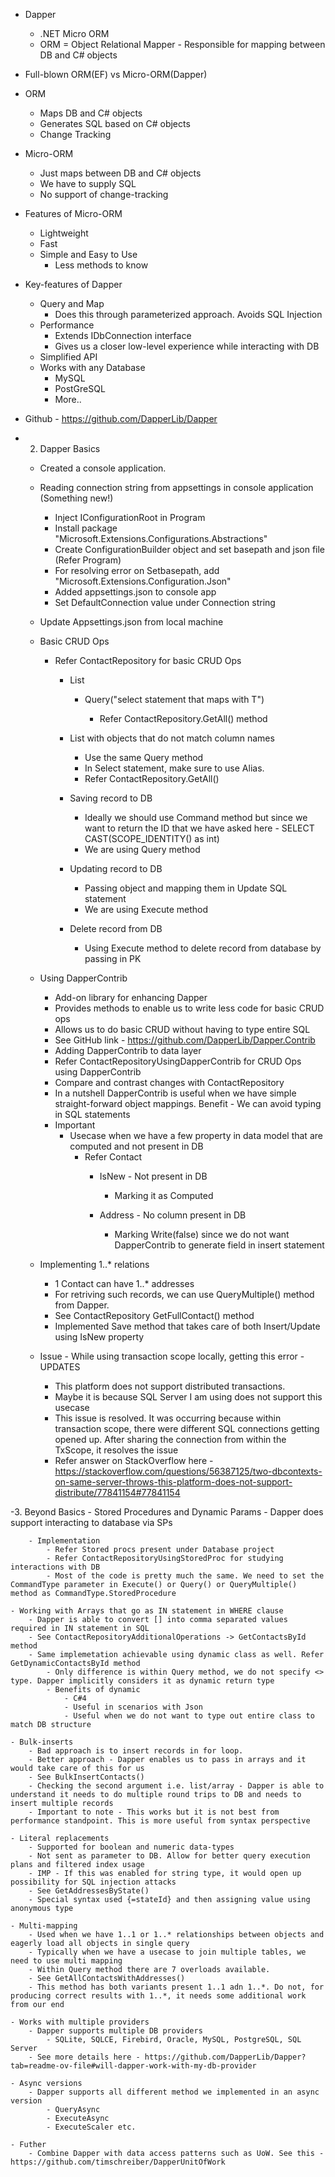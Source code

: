 - Dapper
    - .NET Micro ORM
    - ORM = Object Relational Mapper - Responsible for mapping between DB and C# objects

- Full-blown ORM(EF) vs Micro-ORM(Dapper)
- ORM
	- Maps DB and C# objects
	- Generates SQL based on C# objects
	- Change Tracking
	
- Micro-ORM
	- Just maps between DB and C# objects
	- We have to supply SQL
	- No support of change-tracking
	
- Features of Micro-ORM
	- Lightweight
	- Fast
	- Simple and Easy to Use
		- Less methods to know
		
- Key-features of Dapper
	- Query and Map
		- Does this through parameterized approach. Avoids SQL Injection
	- Performance
		- Extends IDbConnection interface
		- Gives us a closer low-level experience while interacting with DB
	- Simplified API
	- Works with any Database
		- MySQL
		- PostGreSQL
		- More..
		
- Github - https://github.com/DapperLib/Dapper

- 2. Dapper Basics
	- Created a console application.
	- Reading connection string from appsettings in console application (Something new!)
		- Inject IConfigurationRoot in Program
		- Install package "Microsoft.Extensions.Configurations.Abstractions"
		- Create ConfigurationBuilder object and set basepath and json file (Refer Program)
		- For resolving error on Setbasepath, add "Microsoft.Extensions.Configuration.Json"
		- Added appsettings.json to console app
		- Set DefaultConnection value under Connection string

	- Update Appsettings.json from local machine
	- Basic CRUD Ops
		- Refer ContactRepository for basic CRUD Ops
			- List
				- Query<T>("select statement that maps with T")
					- Refer ContactRepository.GetAll() method
		
			- List with objects that do not match column names
				- Use the same Query<T> method
				- In Select statement, make sure to use Alias. 
				- Refer ContactRepository.GetAll()

			- Saving record to DB
				- Ideally we should use Command method but since we want to return the ID that we have asked here - SELECT CAST(SCOPE_IDENTITY() as int)
				- We are using Query method

			- Updating record to DB
				- Passing object and mapping them in Update SQL statement
				- We are using Execute method

			- Delete record from DB
				- Using Execute method to delete record from database by passing in PK

	- Using DapperContrib
		- Add-on library for enhancing Dapper
		- Provides methods to enable us to write less code for basic CRUD ops
		- Allows us to do basic CRUD without having to type entire SQL
		- See GitHub link - https://github.com/DapperLib/Dapper.Contrib
		- Adding DapperContrib to data layer
		- Refer ContactRepositoryUsingDapperContrib for CRUD Ops using DapperContrib
		- Compare and contrast changes with ContactRepository
		- In a nutshell DapperContrib is useful when we have simple straight-forward object mappings. Benefit - We can avoid typing in SQL statements
		- Important
			- Usecase when we have a few property in data model that are computed and not present in DB
				- Refer Contact
					- IsNew - Not present in DB
						- Marking it as Computed

					- Address - No column present in DB
						- Marking Write(false) since we do not want DapperContrib to generate field in insert statement


		
	- Implementing 1..* relations 
		- 1 Contact can have 1..* addresses
		- For retriving such records, we can use QueryMultiple() method from Dapper.
		- See ContactRepository GetFullContact() method
		- Implemented Save method that takes care of both Insert/Update using IsNew property

	- Issue - While using transaction scope locally, getting this error - UPDATES
		- This platform does not support distributed transactions.
		- Maybe it is because SQL Server I am using does not support this usecase
		- This issue is resolved. It was occurring because within transaction scope, there were different SQL connections getting opened up. After sharing the connection from within the TxScope, it resolves the issue
		- Refer answer on StackOverflow here - https://stackoverflow.com/questions/56387125/two-dbcontexts-on-same-server-throws-this-platform-does-not-support-distribute/77841154#77841154

-3. Beyond Basics
	- Stored Procedures and Dynamic Params
		- Dapper does support interacting to database via SPs

		- Implementation	
			- Refer Stored procs present under Database project
			- Refer ContactRepositoryUsingStoredProc for studying interactions with DB
			- Most of the code is pretty much the same. We need to set the CommandType parameter in Execute() or Query() or QueryMultiple() method as CommandType.StoredProcedure
	
	- Working with Arrays that go as IN statement in WHERE clause
		- Dapper is able to convert [] into comma separated values required in IN statement in SQL
		- See ContactRepositoryAdditionalOperations -> GetContactsById method
		- Same implemetation achievable using dynamic class as well. Refer GetDynamicContactsById method
			- Only difference is within Query method, we do not specify <> type. Dapper implicitly considers it as dynamic return type
			- Benefits of dynamic
				- C#4
				- Useful in scenarios with Json
				- Useful when we do not want to type out entire class to match DB structure

	- Bulk-inserts
		- Bad approach is to insert records in for loop.
		- Better approach - Dapper enables us to pass in arrays and it would take care of this for us
		- See BulkInsertContacts()
		- Checking the second argument i.e. list/array - Dapper is able to understand it needs to do multiple round trips to DB and needs to insert multiple records
		- Important to note - This works but it is not best from performance standpoint. This is more useful from syntax perspective

	- Literal replacements
		- Supported for boolean and numeric data-types
		- Not sent as parameter to DB. Allow for better query execution plans and filtered index usage
		- IMP - If this was enabled for string type, it would open up possibility for SQL injection attacks
		- See GetAddressesByState()
		- Special syntax used {=stateId} and then assigning value using anonymous type

	- Multi-mapping
		- Used when we have 1..1 or 1..* relationships between objects and eagerly load all objects in single query
		- Typically when we have a usecase to join multiple tables, we need to use multi mapping
		- Within Query method there are 7 overloads available.
		- See GetAllContactsWithAddresses()
		- This method has both variants present 1..1 adn 1..*. Do not, for producing correct results with 1..*, it needs some additional work from our end

	- Works with multiple providers
		- Dapper supports multiple DB providers
			- SQLite, SQLCE, Firebird, Oracle, MySQL, PostgreSQL, SQL Server
		- See more details here - https://github.com/DapperLib/Dapper?tab=readme-ov-file#will-dapper-work-with-my-db-provider
		
	- Async versions
		- Dapper supports all different method we implemented in an async version
			- QueryAsync
			- ExecuteAsync
			- ExecuteScaler etc.

	- Futher
		- Combine Dapper with data access patterns such as UoW. See this - https://github.com/timschreiber/DapperUnitOfWork